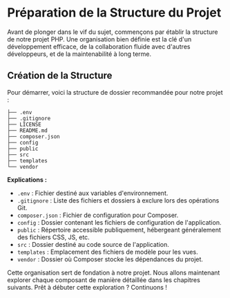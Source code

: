 # Préparation de la Structure du Projet

Avant de plonger dans le vif du sujet, commençons par établir la structure de notre projet PHP. Une organisation bien définie est la clé d'un développement efficace, de la collaboration fluide avec d'autres développeurs, et de la maintenabilité à long terme.

## Création de la Structure

Pour démarrer, voici la structure de dossier recommandée pour notre projet :

```plaintext
├── .env
├── .gitignore
├── LICENSE
├── README.md
├── composer.json
├── config
├── public
├── src
├── templates
└── vendor
```

**Explications :**

- `.env` : Fichier destiné aux variables d'environnement.
- `.gitignore` : Liste des fichiers et dossiers à exclure lors des opérations Git.
- `composer.json` : Fichier de configuration pour Composer.
- `config` : Dossier contenant les fichiers de configuration de l'application.
- `public` : Répertoire accessible publiquement, hébergeant généralement des fichiers CSS, JS, etc.
- `src` : Dossier destiné au code source de l'application.
- `templates` : Emplacement des fichiers de modèle pour les vues.
- `vendor` : Dossier où Composer stocke les dépendances du projet.

Cette organisation sert de fondation à notre projet. Nous allons maintenant explorer chaque composant de manière détaillée dans les chapitres suivants. Prêt à débuter cette exploration ? Continuons !